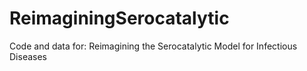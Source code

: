# ReimaginingSerocatalytic
Code and data for: Reimagining the Serocatalytic Model for Infectious Diseases
